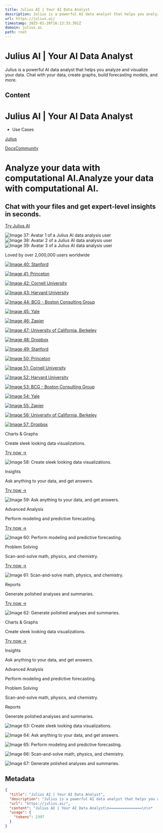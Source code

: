 ```yaml
---
title: Julius AI | Your AI Data Analyst
description: Julius is a powerful AI data analyst that helps you analyze and visualize your data. Chat with your data, create graphs, build forecasting models, and more.
url: https://julius.ai/
timestamp: 2025-01-20T16:13:33.391Z
domain: julius.ai
path: root
---
```


# Julius AI | Your AI Data Analyst


Julius is a powerful AI data analyst that helps you analyze and visualize your data. Chat with your data, create graphs, build forecasting models, and more.


## Content

Julius AI | Your AI Data Analyst
===============

*   Use Cases

[Julius](https://julius.ai/)

[Docs](https://julius.ai/docs)[Community](https://community.julius.ai/)

Analyze your data with computational AI.Analyze your data  
with computational AI.
==================================================================================

Chat with your files and get expert-level insights in seconds.
--------------------------------------------------------------

[Try Julius AI](https://julius.ai/chat)

![Image 37: Avatar 1 of a Julius AI data analysis user](https://julius.ai/_next/image?url=https%3A%2F%2Fdwhljmdyc94zv.cloudfront.net%2Fpublic%2Flanding%2Favatar-1-256px.jpeg&w=48&q=75&dpl=dpl_9q7MaZrAUKELiBtrWgh3jmsh46Ez)![Image 38: Avatar 2 of a Julius AI data analysis user](https://julius.ai/_next/image?url=https%3A%2F%2Fdwhljmdyc94zv.cloudfront.net%2Fpublic%2Flanding%2Favatar-2-256px.jpeg&w=48&q=75&dpl=dpl_9q7MaZrAUKELiBtrWgh3jmsh46Ez)![Image 39: Avatar 3 of a Julius AI data analysis user](https://julius.ai/_next/image?url=https%3A%2F%2Fdwhljmdyc94zv.cloudfront.net%2Fpublic%2Flanding%2Favatar-3-256px.jpeg&w=48&q=75&dpl=dpl_9q7MaZrAUKELiBtrWgh3jmsh46Ez)

Loved by over 2,000,000 users worldwide

[![Image 40: Stanford](https://dwhljmdyc94zv.cloudfront.net/public/company_logos/stanford.svg)](https://www.stanford.edu/)

[![Image 41: Princeton](https://dwhljmdyc94zv.cloudfront.net/public/company_logos/princeton.svg)](https://www.princeton.edu/)

[![Image 42: Cornell University](https://dwhljmdyc94zv.cloudfront.net/public/company_logos/Cornell_University_seal.svg)](https://www.cornell.edu/)

[![Image 43: Harvard University](https://dwhljmdyc94zv.cloudfront.net/public/company_logos/Harvard_University_logo.svg)](https://www.harvard.edu/)

[![Image 44: BCG - Boston Consulting Group](https://dwhljmdyc94zv.cloudfront.net/public/company_logos/BCG_2020_logo.svg)](https://www.bcg.com/)

[![Image 45: Yale](https://julius.ai/_next/image?url=https%3A%2F%2Fdwhljmdyc94zv.cloudfront.net%2Fpublic%2Fcompany_logos%2Fyale.svg.png&w=256&q=75&dpl=dpl_9q7MaZrAUKELiBtrWgh3jmsh46Ez)](https://www.yale.edu/)

[![Image 46: Zapier](https://dwhljmdyc94zv.cloudfront.net/public/company_logos/zapier-logo_black.svg)](https://zapier.com/)

[![Image 47: University of California, Berkeley](https://dwhljmdyc94zv.cloudfront.net/public/company_logos/California_Golden_Bears_logo.svg)](https://www.berkeley.edu/)

[![Image 48: Dropbox](https://dwhljmdyc94zv.cloudfront.net/public/company_logos/Dropbox_logo_2017.svg)](https://www.dropbox.com/)

[![Image 49: Stanford](https://dwhljmdyc94zv.cloudfront.net/public/company_logos/stanford.svg)](https://www.stanford.edu/)

[![Image 50: Princeton](https://dwhljmdyc94zv.cloudfront.net/public/company_logos/princeton.svg)](https://www.princeton.edu/)

[![Image 51: Cornell University](https://dwhljmdyc94zv.cloudfront.net/public/company_logos/Cornell_University_seal.svg)](https://www.cornell.edu/)

[![Image 52: Harvard University](https://dwhljmdyc94zv.cloudfront.net/public/company_logos/Harvard_University_logo.svg)](https://www.harvard.edu/)

[![Image 53: BCG - Boston Consulting Group](https://dwhljmdyc94zv.cloudfront.net/public/company_logos/BCG_2020_logo.svg)](https://www.bcg.com/)

[![Image 54: Yale](https://julius.ai/_next/image?url=https%3A%2F%2Fdwhljmdyc94zv.cloudfront.net%2Fpublic%2Fcompany_logos%2Fyale.svg.png&w=256&q=75&dpl=dpl_9q7MaZrAUKELiBtrWgh3jmsh46Ez)](https://www.yale.edu/)

[![Image 55: Zapier](https://dwhljmdyc94zv.cloudfront.net/public/company_logos/zapier-logo_black.svg)](https://zapier.com/)

[![Image 56: University of California, Berkeley](https://dwhljmdyc94zv.cloudfront.net/public/company_logos/California_Golden_Bears_logo.svg)](https://www.berkeley.edu/)

[![Image 57: Dropbox](https://dwhljmdyc94zv.cloudfront.net/public/company_logos/Dropbox_logo_2017.svg)](https://www.dropbox.com/)

Charts & Graphs

Create sleek looking data visualizations.

[Try now →](https://julius.ai/chat)

![Image 58: Create sleek looking data visualizations.](https://julius.ai/_next/image?url=https%3A%2F%2Fdwhljmdyc94zv.cloudfront.net%2Fpublic%2Flanding%2FLanding1.png&w=3840&q=50&dpl=dpl_9q7MaZrAUKELiBtrWgh3jmsh46Ez)

Insights

Ask anything to your data, and get answers.

[Try now →](https://julius.ai/chat)

![Image 59: Ask anything to your data, and get answers.](https://julius.ai/_next/image?url=https%3A%2F%2Fdwhljmdyc94zv.cloudfront.net%2Fpublic%2Flanding%2FLanding2.png&w=3840&q=50&dpl=dpl_9q7MaZrAUKELiBtrWgh3jmsh46Ez)

Advanced Analysis

Perform modeling and predictive forecasting.

[Try now →](https://julius.ai/chat)

![Image 60: Perform modeling and predictive forecasting.](https://julius.ai/_next/image?url=https%3A%2F%2Fdwhljmdyc94zv.cloudfront.net%2Fpublic%2Flanding%2FLanding3.png&w=3840&q=50&dpl=dpl_9q7MaZrAUKELiBtrWgh3jmsh46Ez)

Problem Solving

Scan-and-solve math, physics, and chemistry.

[Try now →](https://julius.ai/chat)

![Image 61: Scan-and-solve math, physics, and chemistry.](https://julius.ai/_next/image?url=https%3A%2F%2Fdwhljmdyc94zv.cloudfront.net%2Fpublic%2Flanding%2FLanding4.png&w=3840&q=50&dpl=dpl_9q7MaZrAUKELiBtrWgh3jmsh46Ez)

Reports

Generate polished analyses and summaries.

[Try now →](https://julius.ai/chat)

![Image 62: Generate polished analyses and summaries.](https://julius.ai/_next/image?url=https%3A%2F%2Fdwhljmdyc94zv.cloudfront.net%2Fpublic%2Flanding%2FLanding5.png&w=3840&q=50&dpl=dpl_9q7MaZrAUKELiBtrWgh3jmsh46Ez)

Charts & Graphs

Create sleek looking data visualizations.

[Try now →](https://julius.ai/chat)

Insights

Ask anything to your data, and get answers.

Advanced Analysis

Perform modeling and predictive forecasting.

Problem Solving

Scan-and-solve math, physics, and chemistry.

Reports

Generate polished analyses and summaries.

![Image 63: Create sleek looking data visualizations.](https://julius.ai/_next/image?url=https%3A%2F%2Fdwhljmdyc94zv.cloudfront.net%2Fpublic%2Flanding%2FLanding1.png&w=3840&q=50&dpl=dpl_9q7MaZrAUKELiBtrWgh3jmsh46Ez)

![Image 64: Ask anything to your data, and get answers.](https://julius.ai/_next/image?url=https%3A%2F%2Fdwhljmdyc94zv.cloudfront.net%2Fpublic%2Flanding%2FLanding2.png&w=3840&q=50&dpl=dpl_9q7MaZrAUKELiBtrWgh3jmsh46Ez)

![Image 65: Perform modeling and predictive forecasting.](https://julius.ai/_next/image?url=https%3A%2F%2Fdwhljmdyc94zv.cloudfront.net%2Fpublic%2Flanding%2FLanding3.png&w=3840&q=50&dpl=dpl_9q7MaZrAUKELiBtrWgh3jmsh46Ez)

![Image 66: Scan-and-solve math, physics, and chemistry.](https://julius.ai/_next/image?url=https%3A%2F%2Fdwhljmdyc94zv.cloudfront.net%2Fpublic%2Flanding%2FLanding4.png&w=3840&q=50&dpl=dpl_9q7MaZrAUKELiBtrWgh3jmsh46Ez)

![Image 67: Generate polished analyses and summaries.](https://julius.ai/_next/image?url=https%3A%2F%2Fdwhljmdyc94zv.cloudfront.net%2Fpublic%2Flanding%2FLanding5.png&w=3840&q=50&dpl=dpl_9q7MaZrAUKELiBtrWgh3jmsh46Ez)

## Metadata

```json
{
  "title": "Julius AI | Your AI Data Analyst",
  "description": "Julius is a powerful AI data analyst that helps you analyze and visualize your data. Chat with your data, create graphs, build forecasting models, and more.",
  "url": "https://julius.ai/",
  "content": "Julius AI | Your AI Data Analyst\n===============\n\n*   Use Cases\n\n[Julius](https://julius.ai/)\n\n[Docs](https://julius.ai/docs)[Community](https://community.julius.ai/)\n\nAnalyze your data with computational AI.Analyze your data  \nwith computational AI.\n==================================================================================\n\nChat with your files and get expert-level insights in seconds.\n--------------------------------------------------------------\n\n[Try Julius AI](https://julius.ai/chat)\n\n![Image 37: Avatar 1 of a Julius AI data analysis user](https://julius.ai/_next/image?url=https%3A%2F%2Fdwhljmdyc94zv.cloudfront.net%2Fpublic%2Flanding%2Favatar-1-256px.jpeg&w=48&q=75&dpl=dpl_9q7MaZrAUKELiBtrWgh3jmsh46Ez)![Image 38: Avatar 2 of a Julius AI data analysis user](https://julius.ai/_next/image?url=https%3A%2F%2Fdwhljmdyc94zv.cloudfront.net%2Fpublic%2Flanding%2Favatar-2-256px.jpeg&w=48&q=75&dpl=dpl_9q7MaZrAUKELiBtrWgh3jmsh46Ez)![Image 39: Avatar 3 of a Julius AI data analysis user](https://julius.ai/_next/image?url=https%3A%2F%2Fdwhljmdyc94zv.cloudfront.net%2Fpublic%2Flanding%2Favatar-3-256px.jpeg&w=48&q=75&dpl=dpl_9q7MaZrAUKELiBtrWgh3jmsh46Ez)\n\nLoved by over 2,000,000 users worldwide\n\n[![Image 40: Stanford](https://dwhljmdyc94zv.cloudfront.net/public/company_logos/stanford.svg)](https://www.stanford.edu/)\n\n[![Image 41: Princeton](https://dwhljmdyc94zv.cloudfront.net/public/company_logos/princeton.svg)](https://www.princeton.edu/)\n\n[![Image 42: Cornell University](https://dwhljmdyc94zv.cloudfront.net/public/company_logos/Cornell_University_seal.svg)](https://www.cornell.edu/)\n\n[![Image 43: Harvard University](https://dwhljmdyc94zv.cloudfront.net/public/company_logos/Harvard_University_logo.svg)](https://www.harvard.edu/)\n\n[![Image 44: BCG - Boston Consulting Group](https://dwhljmdyc94zv.cloudfront.net/public/company_logos/BCG_2020_logo.svg)](https://www.bcg.com/)\n\n[![Image 45: Yale](https://julius.ai/_next/image?url=https%3A%2F%2Fdwhljmdyc94zv.cloudfront.net%2Fpublic%2Fcompany_logos%2Fyale.svg.png&w=256&q=75&dpl=dpl_9q7MaZrAUKELiBtrWgh3jmsh46Ez)](https://www.yale.edu/)\n\n[![Image 46: Zapier](https://dwhljmdyc94zv.cloudfront.net/public/company_logos/zapier-logo_black.svg)](https://zapier.com/)\n\n[![Image 47: University of California, Berkeley](https://dwhljmdyc94zv.cloudfront.net/public/company_logos/California_Golden_Bears_logo.svg)](https://www.berkeley.edu/)\n\n[![Image 48: Dropbox](https://dwhljmdyc94zv.cloudfront.net/public/company_logos/Dropbox_logo_2017.svg)](https://www.dropbox.com/)\n\n[![Image 49: Stanford](https://dwhljmdyc94zv.cloudfront.net/public/company_logos/stanford.svg)](https://www.stanford.edu/)\n\n[![Image 50: Princeton](https://dwhljmdyc94zv.cloudfront.net/public/company_logos/princeton.svg)](https://www.princeton.edu/)\n\n[![Image 51: Cornell University](https://dwhljmdyc94zv.cloudfront.net/public/company_logos/Cornell_University_seal.svg)](https://www.cornell.edu/)\n\n[![Image 52: Harvard University](https://dwhljmdyc94zv.cloudfront.net/public/company_logos/Harvard_University_logo.svg)](https://www.harvard.edu/)\n\n[![Image 53: BCG - Boston Consulting Group](https://dwhljmdyc94zv.cloudfront.net/public/company_logos/BCG_2020_logo.svg)](https://www.bcg.com/)\n\n[![Image 54: Yale](https://julius.ai/_next/image?url=https%3A%2F%2Fdwhljmdyc94zv.cloudfront.net%2Fpublic%2Fcompany_logos%2Fyale.svg.png&w=256&q=75&dpl=dpl_9q7MaZrAUKELiBtrWgh3jmsh46Ez)](https://www.yale.edu/)\n\n[![Image 55: Zapier](https://dwhljmdyc94zv.cloudfront.net/public/company_logos/zapier-logo_black.svg)](https://zapier.com/)\n\n[![Image 56: University of California, Berkeley](https://dwhljmdyc94zv.cloudfront.net/public/company_logos/California_Golden_Bears_logo.svg)](https://www.berkeley.edu/)\n\n[![Image 57: Dropbox](https://dwhljmdyc94zv.cloudfront.net/public/company_logos/Dropbox_logo_2017.svg)](https://www.dropbox.com/)\n\nCharts & Graphs\n\nCreate sleek looking data visualizations.\n\n[Try now →](https://julius.ai/chat)\n\n![Image 58: Create sleek looking data visualizations.](https://julius.ai/_next/image?url=https%3A%2F%2Fdwhljmdyc94zv.cloudfront.net%2Fpublic%2Flanding%2FLanding1.png&w=3840&q=50&dpl=dpl_9q7MaZrAUKELiBtrWgh3jmsh46Ez)\n\nInsights\n\nAsk anything to your data, and get answers.\n\n[Try now →](https://julius.ai/chat)\n\n![Image 59: Ask anything to your data, and get answers.](https://julius.ai/_next/image?url=https%3A%2F%2Fdwhljmdyc94zv.cloudfront.net%2Fpublic%2Flanding%2FLanding2.png&w=3840&q=50&dpl=dpl_9q7MaZrAUKELiBtrWgh3jmsh46Ez)\n\nAdvanced Analysis\n\nPerform modeling and predictive forecasting.\n\n[Try now →](https://julius.ai/chat)\n\n![Image 60: Perform modeling and predictive forecasting.](https://julius.ai/_next/image?url=https%3A%2F%2Fdwhljmdyc94zv.cloudfront.net%2Fpublic%2Flanding%2FLanding3.png&w=3840&q=50&dpl=dpl_9q7MaZrAUKELiBtrWgh3jmsh46Ez)\n\nProblem Solving\n\nScan-and-solve math, physics, and chemistry.\n\n[Try now →](https://julius.ai/chat)\n\n![Image 61: Scan-and-solve math, physics, and chemistry.](https://julius.ai/_next/image?url=https%3A%2F%2Fdwhljmdyc94zv.cloudfront.net%2Fpublic%2Flanding%2FLanding4.png&w=3840&q=50&dpl=dpl_9q7MaZrAUKELiBtrWgh3jmsh46Ez)\n\nReports\n\nGenerate polished analyses and summaries.\n\n[Try now →](https://julius.ai/chat)\n\n![Image 62: Generate polished analyses and summaries.](https://julius.ai/_next/image?url=https%3A%2F%2Fdwhljmdyc94zv.cloudfront.net%2Fpublic%2Flanding%2FLanding5.png&w=3840&q=50&dpl=dpl_9q7MaZrAUKELiBtrWgh3jmsh46Ez)\n\nCharts & Graphs\n\nCreate sleek looking data visualizations.\n\n[Try now →](https://julius.ai/chat)\n\nInsights\n\nAsk anything to your data, and get answers.\n\nAdvanced Analysis\n\nPerform modeling and predictive forecasting.\n\nProblem Solving\n\nScan-and-solve math, physics, and chemistry.\n\nReports\n\nGenerate polished analyses and summaries.\n\n![Image 63: Create sleek looking data visualizations.](https://julius.ai/_next/image?url=https%3A%2F%2Fdwhljmdyc94zv.cloudfront.net%2Fpublic%2Flanding%2FLanding1.png&w=3840&q=50&dpl=dpl_9q7MaZrAUKELiBtrWgh3jmsh46Ez)\n\n![Image 64: Ask anything to your data, and get answers.](https://julius.ai/_next/image?url=https%3A%2F%2Fdwhljmdyc94zv.cloudfront.net%2Fpublic%2Flanding%2FLanding2.png&w=3840&q=50&dpl=dpl_9q7MaZrAUKELiBtrWgh3jmsh46Ez)\n\n![Image 65: Perform modeling and predictive forecasting.](https://julius.ai/_next/image?url=https%3A%2F%2Fdwhljmdyc94zv.cloudfront.net%2Fpublic%2Flanding%2FLanding3.png&w=3840&q=50&dpl=dpl_9q7MaZrAUKELiBtrWgh3jmsh46Ez)\n\n![Image 66: Scan-and-solve math, physics, and chemistry.](https://julius.ai/_next/image?url=https%3A%2F%2Fdwhljmdyc94zv.cloudfront.net%2Fpublic%2Flanding%2FLanding4.png&w=3840&q=50&dpl=dpl_9q7MaZrAUKELiBtrWgh3jmsh46Ez)\n\n![Image 67: Generate polished analyses and summaries.](https://julius.ai/_next/image?url=https%3A%2F%2Fdwhljmdyc94zv.cloudfront.net%2Fpublic%2Flanding%2FLanding5.png&w=3840&q=50&dpl=dpl_9q7MaZrAUKELiBtrWgh3jmsh46Ez)",
  "usage": {
    "tokens": 2397
  }
}
```
